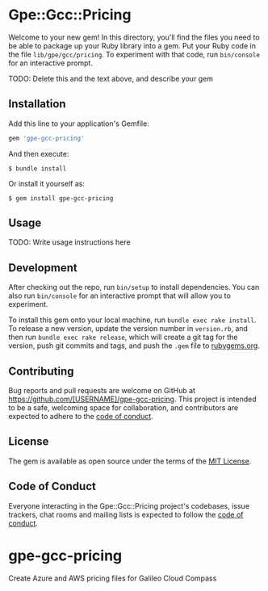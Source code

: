 # Gpe::Gcc::Pricing

Welcome to your new gem! In this directory, you'll find the files you need to be able to package up your Ruby library into a gem. Put your Ruby code in the file `lib/gpe/gcc/pricing`. To experiment with that code, run `bin/console` for an interactive prompt.

TODO: Delete this and the text above, and describe your gem

## Installation

Add this line to your application's Gemfile:

```ruby
gem 'gpe-gcc-pricing'
```

And then execute:

    $ bundle install

Or install it yourself as:

    $ gem install gpe-gcc-pricing

## Usage

TODO: Write usage instructions here

## Development

After checking out the repo, run `bin/setup` to install dependencies. You can also run `bin/console` for an interactive prompt that will allow you to experiment.

To install this gem onto your local machine, run `bundle exec rake install`. To release a new version, update the version number in `version.rb`, and then run `bundle exec rake release`, which will create a git tag for the version, push git commits and tags, and push the `.gem` file to [rubygems.org](https://rubygems.org).

## Contributing

Bug reports and pull requests are welcome on GitHub at https://github.com/[USERNAME]/gpe-gcc-pricing. This project is intended to be a safe, welcoming space for collaboration, and contributors are expected to adhere to the [code of conduct](https://github.com/[USERNAME]/gpe-gcc-pricing/blob/master/CODE_OF_CONDUCT.md).


## License

The gem is available as open source under the terms of the [MIT License](https://opensource.org/licenses/MIT).

## Code of Conduct

Everyone interacting in the Gpe::Gcc::Pricing project's codebases, issue trackers, chat rooms and mailing lists is expected to follow the [code of conduct](https://github.com/[USERNAME]/gpe-gcc-pricing/blob/master/CODE_OF_CONDUCT.md).
# gpe-gcc-pricing

Create Azure and AWS pricing files for Galileo Cloud Compass
